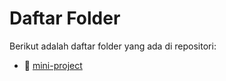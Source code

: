 # Daftar Folder

Berikut adalah daftar folder yang ada di repositori:

- 📁 [mini-project](./mini-project)

